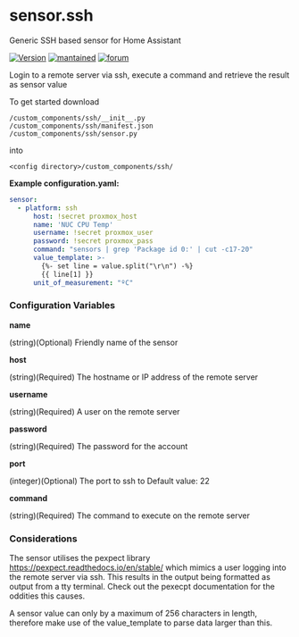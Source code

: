 # sensor.ssh
Generic SSH based sensor for Home Assistant
  
[![Version](https://img.shields.io/badge/version-0.1.5-green.svg?style=for-the-badge)](#) [![mantained](https://img.shields.io/maintenance/yes/2021.svg?style=for-the-badge)](#) [![forum](https://img.shields.io/badge/forum-visit-orange.svg?style=for-the-badge)](https://community.home-assistant.io/t/unifi-security-gateway/71505)   

Login to a remote server via ssh, execute a command and retrieve the result as sensor value

To get started download
```
/custom_components/ssh/__init__.py
/custom_components/ssh/manifest.json
/custom_components/ssh/sensor.py

```
into
```
<config directory>/custom_components/ssh/
```

**Example configuration.yaml:**

```yaml
sensor:
  - platform: ssh
      host: !secret proxmox_host
      name: 'NUC CPU Temp'
      username: !secret proxmox_user
      password: !secret proxmox_pass
      command: "sensors | grep 'Package id 0:' | cut -c17-20"
      value_template: >-
        {%- set line = value.split("\r\n") -%}
        {{ line[1] }}
      unit_of_measurement: "ºC"
```
### Configuration Variables

**name**

  (string)(Optional) Friendly name of the sensor

**host**

  (string)(Required) The hostname or IP address of the remote server

**username**

  (string)(Required) A user on the remote server
  
**password**

(string)(Required) The password for the account

**port**

  (integer)(Optional) The port to ssh to
  Default value: 22

**command**

  (string)(Required) The command to execute on the remote server
  
### Considerations

The sensor utilises the pexpect library https://pexpect.readthedocs.io/en/stable/ which mimics a user logging into the remote server via ssh. This results in the output being formatted as output from a tty terminal. Check out the pexecpt documentation for the oddities this causes.

A sensor value can only by a maximum of 256 characters in length, therefore make use of the value_template to parse data larger than this.

